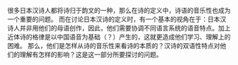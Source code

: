 很多日本汉诗人都将诗归于韵文的一种，那么在诗的定义中，诗语的音乐性也成为一个重要的问题。
而在讨论日本汉诗的定义时，有一个基本的视角在于：日本汉诗人并非用他们的母语创作，因此，他们需要协调不同语言系统的语音特点。加上近体诗的格律是以中国语音为基础（？）产生的，这就更造成他们学习、理解上的困难。
那么，他们是怎样从诗的音乐性来看诗的本质的？汉诗的双语性特点对他们的理解有怎样的影响？这是这一部分所要探讨的问题。